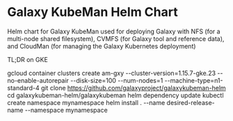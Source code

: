 # Galaxy KubeMan Helm Chart
Helm chart for Galaxy KubeMan used for deploying Galaxy with NFS (for a multi-node shared filesystem), CVMFS (for Galaxy tool and reference data), and CloudMan (for managing the Galaxy Kubernetes deployment)

TL;DR on GKE

gcloud container clusters create am-gxy --cluster-version=1.15.7-gke.23 --no-enable-autorepair --disk-size=100 --num-nodes=1 --machine-type=n1-standard-4
git clone https://github.com/galaxyproject/galaxykubeman-helm
cd galaxykubeman-helm/galaxykubeman
helm dependency update
kubectl create namespace mynamespace
helm install . --name desired-release-name --namespace mynamespace
